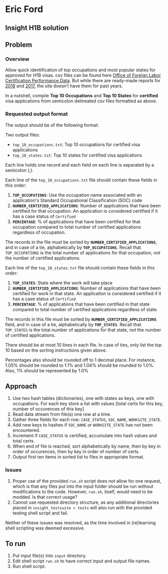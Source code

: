 # Eric Ford
## Insight H1B solution

## Problem

### Overview

Allow quick identification of top occupations and most popular states for approved for H1B visas. csv files can be found here [Office of Foreign Labor Certification Performance Data](https://www.foreignlaborcert.doleta.gov/performancedata.cfm#dis). But while there are ready-made reports for [2018](https://www.foreignlaborcert.doleta.gov/pdf/PerformanceData/2018/H-1B_Selected_Statistics_FY2018_Q4.pdf) and [2017](https://www.foreignlaborcert.doleta.gov/pdf/PerformanceData/2017/H-1B_Selected_Statistics_FY2017.pdf), the site doesn’t have them for past years.

In a nutshell, compile **Top 10 Occupations** and **Top 10 States** for **certified** visa applications from semicolon delineated csv files formatted as above.

### Requested output format

The output should be of the following format:

Two output files:
* `top_10_occupations.txt`: Top 10 occupations for certified visa applications
* `top_10_states.txt`: Top 10 states for certified visa applications

Each line holds one record and each field on each line is separated by a semicolon (;).

Each line of the `top_10_occupations.txt` file should contain these fields in this order:
1. __`TOP_OCCUPATIONS`__: Use the occupation name associated with an application's Standard Occupational Classification (SOC) code
2. __`NUMBER_CERTIFIED_APPLICATIONS`__: Number of applications that have been certified for that occupation. An application is considered certified if it has a case status of `Certified`
3. __`PERCENTAGE`__: % of applications that have been certified for that occupation compared to total number of certified applications regardless of occupation.

The records in the file must be sorted by __`NUMBER_CERTIFIED_APPLICATIONS`__, and in case of a tie, alphabetically by __`TOP_OCCUPATIONS`__. Recall that `TOP_OCCUPATIONS` is the total number of applications for that occupation, _not_ the number of certified applications.

Each line of the `top_10_states.txt` file should contain these fields in this order:
1. __`TOP_STATES`__: State where the work will take place
2. __`NUMBER_CERTIFIED_APPLICATIONS`__: Number of applications that have been certified for work in that state. An application is considered certified if it has a case status of `Certified`
3. __`PERCENTAGE`__: % of applications that have been certified in that state compared to total number of certified applications regardless of state.

The records in this file must be sorted by __`NUMBER_CERTIFIED_APPLICATIONS`__ field, and in case of a tie, alphabetically by __`TOP_STATES`__. Recall that `TOP_STATES` is the total number of applications for that state, _not_ the number of certified applications.

There should be at most 10 lines in each file. In case of ties, only list the top 10 based on the sorting instructions given above.

Percentages also should be rounded off to 1 decimal place. For instance, 1.05% should be rounded to 1.1% and 1.04% should be rounded to 1.0%. Also, 1% should be represented by 1.0%



## Approach

1. Use two hash tables (dictionaries), one with states as keys, one with occupations.
    For each key store a list with values [total certs for this key, number of occurences of this key]
1. Read data stream from file(s) one row at a time.
1. Gather three fields for each row: `CASE_STATUS`, `SOC_NAME`, `WORKSITE_STATE`.
1. Add new keys to hashes if `SOC_NAME` or `WORKSITE_STATE` has not been encountered.
1. Increment if `CASE_STATUS` is certified, accumulate into hash values and total certs.
1. When end of file is reached, sort alphabetically by name, then by key in order of occurences, then by key in order of number of certs.
1. Output first ten items in sorted list to files in appropriate format.

### Issues

1. Proper use of the provided `run.sh` script does not allow for one request, which is that any files put into the input folder should be run without modifications to the code. However, `run.sh`, itself, would need to be modded. Is that correct usage?
1. Cannot use requested directory structure, as any additional directories placed in `insight_testsuite > tests` will also run with the provided testing shell script and fail.

Neither of these issues was resolved, as the time involved in (re)learning shell scripting was deemed excessive.


## To run

1. Put input file(s) into `input` directory.
1. Edit shell script `run.sh` to have correct input and output file names.
1. Run shell script.
